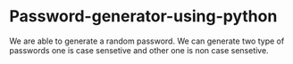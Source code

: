 # Password-generator-using-python
We are able to generate a random password.
We can generate two type of passwords one is case sensetive and other one is non case sensetive.
